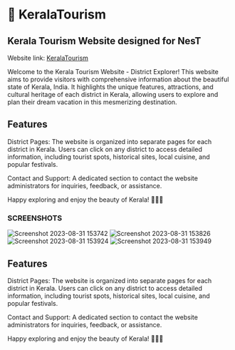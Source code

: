 # 🌴 KeralaTourism 
## Kerala Tourism Website designed for NesT
Website link: [KeralaTourism](https://shibinsp45.github.io/Kerala_Tourism/)

Welcome to the Kerala Tourism Website - District Explorer! This website aims to provide visitors with comprehensive information about the beautiful state of Kerala, India. It highlights the unique features, attractions, and cultural heritage of each district in Kerala, allowing users to explore and plan their dream vacation in this mesmerizing destination.

## Features
District Pages: The website is organized into separate pages for each district in Kerala. Users can click on any district to access detailed information, including tourist spots, historical sites, local cuisine, and popular festivals.

Contact and Support: A dedicated section to contact the website administrators for inquiries, feedback, or assistance.

Happy exploring and enjoy the beauty of Kerala! 🌴🌊🌞


### SCREENSHOTS
![Screenshot 2023-08-31 153742](https://github.com/shibinsp45/Kerala_Tourism/assets/63835182/e618bb03-20bf-403c-98cf-3738ce4c9d45)
![Screenshot 2023-08-31 153826](https://github.com/shibinsp45/Kerala_Tourism/assets/63835182/3fa8c7f4-4299-4723-9a0b-8caf21e92034)
![Screenshot 2023-08-31 153924](https://github.com/shibinsp45/Kerala_Tourism/assets/63835182/100a11ad-b34e-4eb2-8315-c29a85a693d6)
![Screenshot 2023-08-31 153949](https://github.com/shibinsp45/Kerala_Tourism/assets/63835182/924ae6a4-e319-46cc-b62e-9f919a87a01f)










## Features
District Pages: The website is organized into separate pages for each district in Kerala. Users can click on any district to access detailed information, including tourist spots, historical sites, local cuisine, and popular festivals.

Contact and Support: A dedicated section to contact the website administrators for inquiries, feedback, or assistance.

Happy exploring and enjoy the beauty of Kerala! 🌴🌊🌞
